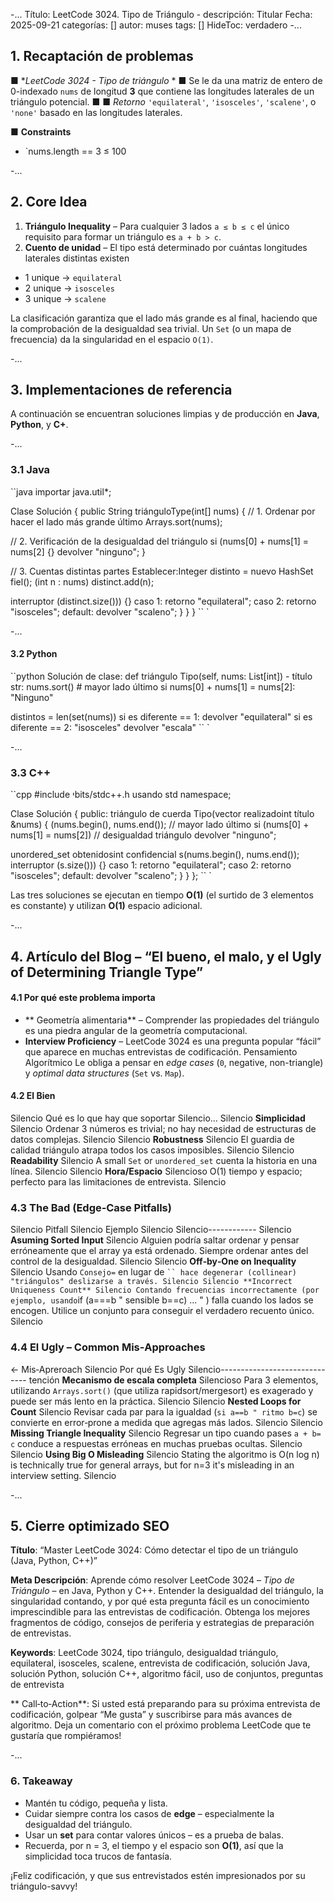 -...
Título: LeetCode 3024. Tipo de Triángulo -
descripción: Titular
Fecha: 2025-09-21
categorías: []
autor: muses
tags: []
HideToc: verdadero
-...
## 1. Recaptación de problemas

■ **LeetCode 3024 - Tipo de triángulo* *
■ Se le da una matriz de entero de 0-indexado `nums` de longitud **3** que contiene las longitudes laterales de un triángulo potencial.
■
■ *Retorno* `'equilateral'`, `'isosceles'`, `'scalene'`, o `'none'` basado en las longitudes laterales.

■ **Constraints**
* `nums.length == 3
≤ 100

-...

## 2. Core Idea

1. **Triángulo Inequality** – Para cualquier 3 lados `a ≤ b ≤ c` el único requisito para formar un triángulo es `a + b > c`.
2. **Cuento de unidad** – El tipo está determinado por cuántas longitudes laterales distintas existen
* 1 unique → `equilateral `
* 2 unique → `isosceles `
* 3 unique → `scalene `

La clasificación garantiza que el lado más grande es al final, haciendo que la comprobación de la desigualdad sea trivial.
Un `Set` (o un mapa de frecuencia) da la singularidad en el espacio `O(1)`.

-...

## 3. Implementaciones de referencia

A continuación se encuentran soluciones limpias y de producción en **Java**, **Python**, y **C+**.

-...

### 3.1 Java

``java
importar java.util*;

Clase Solución {
public String triánguloType(int[] nums) {
// 1. Ordenar por hacer el lado más grande último
Arrays.sort(nums);

// 2. Verificación de la desigualdad del triángulo
si (nums[0] + nums[1] = nums[2] {}
devolver "ninguno";
}

// 3. Cuentas distintas partes
Establecer:Integer distinto = nuevo HashSet fiel();
(int n : nums) distinct.add(n);

interruptor (distinct.size())) {}
caso 1: retorno "equilateral";
caso 2: retorno "isosceles";
default: devolver "scaleno";
}
}
}
`` `

-...

#### 3.2 Python

``python
Solución de clase:
def triángulo Tipo(self, nums: List[int]) - título str:
nums.sort() # mayor lado último
si nums[0] + nums[1] = nums[2]:
"Ninguno"

distintos = len(set(nums))
si es diferente == 1:
devolver "equilateral"
si es diferente == 2:
"isosceles"
devolver "escala"
`` `

-...

### 3.3 C++

``cpp
#include יbits/stdc++.h
usando std namespace;

Clase Solución {
public:
triángulo de cuerda Tipo(vector realizadoint título &nums) {
(nums.begin(), nums.end()); // mayor lado último
si (nums[0] + nums[1] = nums[2]) // desigualdad triángulo
devolver "ninguno";

unordered_set obtenidosint confidencial s(nums.begin(), nums.end());
interruptor (s.size())) {}
caso 1: retorno "equilateral";
caso 2: retorno "isosceles";
default: devolver "scaleno";
}
}
};
`` `

Las tres soluciones se ejecutan en tiempo **O(1)** (el surtido de 3 elementos es constante) y utilizan **O(1)** espacio adicional.

-...

## 4. Artículo del Blog – “El bueno, el malo, y el Ugly of Determining Triangle Type”

#### 4.1 Por qué este problema importa

- ** Geometría alimentaria** – Comprender las propiedades del triángulo es una piedra angular de la geometría computacional.
- **Interview Proficiency** – LeetCode 3024 es una pregunta popular “fácil” que aparece en muchas entrevistas de codificación.
Pensamiento Algorítmico Le obliga a pensar en *edge cases* (`0`, negative, non-triangle) y *optimal data structures* (`Set` vs. `Map`).

#### 4.2 El Bien

Silencio Qué es lo que hay que soportar
Silencio...
Silencio **Simplicidad** Silencio Ordenar 3 números es trivial; no hay necesidad de estructuras de datos complejas. Silencio
Silencio **Robustness** Silencio El guardia de calidad triángulo atrapa todos los casos imposibles. Silencio
Silencio **Readability** Silencio A small `Set` or `unordered_set` cuenta la historia en una línea. Silencio
Silencio **Hora/Espacio** Silencioso O(1) tiempo y espacio; perfecto para las limitaciones de entrevista. Silencio

### 4.3 The Bad (Edge‐Case Pitfalls)

Silencio Pitfall Silencio Ejemplo Silencio
Silencio------------
Silencio **Asuming Sorted Input** Silencio Alguien podría saltar ordenar y pensar erróneamente que el array ya está ordenado. Siempre ordenar antes del control de la desigualdad. Silencio
Silencio **Off‐by‐One on Inequality** Silencio Usando `Consejo=` en lugar de ` `` hace degenerar (collinear) "triángulos" deslizarse a través. Silencio
Silencio **Incorrect Uniqueness Count** Silencio Contando frecuencias incorrectamente (por ejemplo, usando `if (a===b " sensible b==c) ... " ) falla cuando los lados se encogen. Utilice un conjunto para conseguir el verdadero recuento único. Silencio

### 4.4 El Ugly – Common Mis‐Approaches

← Mis‐Apreroach Silencio Por qué Es Ugly
Silencio------------------------------
tención **Mecanismo de escala completa** Silencioso Para 3 elementos, utilizando `Arrays.sort()` (que utiliza rapidsort/mergesort) es exagerado y puede ser más lento en la práctica. Silencio
Silencio **Nested Loops for Count** Silencio Revisar cada par para la igualdad (`si a==b " ritmo b=c`) se convierte en error‐prone a medida que agregas más lados. Silencio
Silencio **Missing Triangle Inequality** Silencio Regresar un tipo cuando pases `a + b= c` conduce a respuestas erróneas en muchas pruebas ocultas. Silencio
Silencio **Using Big O Misleading** Silencio Stating the algoritmo is O(n log n) is technically true for general arrays, but for n=3 it's misleading in an interview setting. Silencio

-...

## 5. Cierre optimizado SEO

**Título**: “Master LeetCode 3024: Cómo detectar el tipo de un triángulo (Java, Python, C++)”

**Meta Descripción**:
Aprende cómo resolver LeetCode 3024 – *Tipo de Triángulo* – en Java, Python y C++. Entender la desigualdad del triángulo, la singularidad contando, y por qué esta pregunta fácil es un conocimiento imprescindible para las entrevistas de codificación. Obtenga los mejores fragmentos de código, consejos de periferia y estrategias de preparación de entrevistas.

**Keywords**:
LeetCode 3024, tipo triángulo, desigualdad triángulo, equilateral, isosceles, scalene, entrevista de codificación, solución Java, solución Python, solución C++, algoritmo fácil, uso de conjuntos, preguntas de entrevista

** Call‐to‐Action**:
Si usted está preparando para su próxima entrevista de codificación, golpear “Me gusta” y suscribirse para más avances de algoritmo. Deja un comentario con el próximo problema LeetCode que te gustaría que rompiéramos!

-...

### 6. Takeaway

- Mantén tu código, pequeña y lista.
- Cuidar siempre contra los casos de **edge** – especialmente la desigualdad del triángulo.
- Usar un **set** para contar valores únicos – es a prueba de balas.
- Recuerda, por n = 3, el tiempo y el espacio son **O(1)**, así que la simplicidad toca trucos de fantasía.

¡Feliz codificación, y que sus entrevistados estén impresionados por su triángulo-savvy!